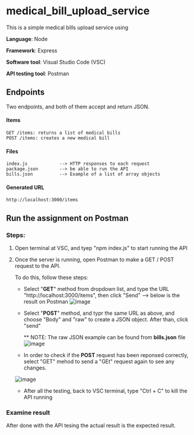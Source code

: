 # medical_bill_upload_service

This is a simple medical bills upload service using 

**Language**: Node

**Framework**: Express 

**Software tool**: Visual Studio Code (VSC)

**API testing tool**: Postman

## Endpoints
Two endpoints, and both of them accept and return JSON.
#### Items
    GET /items: returns a list of medical bills
    POST /items: creates a new medical bill
#### Files
    index.js            --> HTTP responses to each request 
    package.json        --> be able to run the API
    bills.json          --> Example of a list of array objects
#### Generated URL 
    http://localhost:3000/items
## Run the assignment on Postman 
### Steps:
1. Open terminal at VSC, and tyep "npm index.js" to start running the API
2. Once the server is running, open Postman to make a GET / POST request to the API.
     
     To do this, follow these steps:
                    
    * Select "**GET**" method from dropdown list, and type the URL "http://localhost:3000/items", then click "Send" --> below is the result on Postman
![image](https://user-images.githubusercontent.com/73051094/218036793-531b44a5-306b-44eb-a1e8-56591a749d77.png)

    
    * Select "**POST**" method, and typr the same URL as above, and choose "Body" and "raw" to create a JSON object. After than, click "send"
     
         ** NOTE: The raw JSON example can be found from **bills.json** file  
         ![image](https://user-images.githubusercontent.com/73051094/218038032-3a03f67f-1b0d-4da9-bba9-ef17ec58737b.png)
    
    * In order to check if the **POST** request has been reponsed correctly, select "GET" mehod to send a "GEt" request again to see any changes. 
     
     ![image](https://user-images.githubusercontent.com/73051094/218038522-bb7d1dff-09b9-4294-a4e0-d817901f5b80.png)
     
     * After all the testing, back to VSC terminal, type "Ctrl + C" to kill the API running

### Examine result
After done with the API tesing the actual result is the expected result. 
